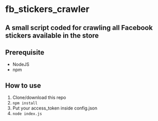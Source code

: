 # fb_stickers_crawler

## A small script coded for crawling all Facebook stickers available in the store

## Prerequisite
- NodeJS
- npm

## How to use
1. Clone/download this repo
2. `npm install`
3. Put your access_token inside config.json
4. `node index.js`
